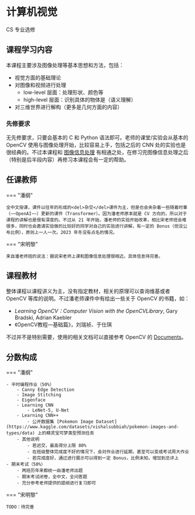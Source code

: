 # 计算机视觉
<div class="badges">
<span class="badge cs-badge">CS 专业选修</span>
</div>

## 课程学习内容

本课程主要涉及图像处理等基本思想和方法，包括：

- 视觉方面的基础理论
- 对图像和视频进行处理
    - low-level 层面：处理形状、颜色等
    - high-level 层面：识别具体的物体是（语义理解）
- 对三维世界进行解构（更多是几何方面的内容）

### 先修要求

无先修要求，只要会基本的 C 和 Python 语法即可。老师的课堂/实验会从基本的 OpenCV 使用与图像处理开始，比较容易上手，包括之后的 CNN 处的实验也是很经典的。不过本课程和 [图像信息处理](../digital_image_processing) 有相通之处，在修习完图像信息处理之后（特别是后半段内容）再修习本课程会有一定的帮助。

## 任课教师

=== "潘纲"

    全中文授课，课件以往年的形成的<del>杂交</del>课件为主，但是也会夹杂着一些随着时事（~~OpenAI~~）更新的课件（Transformer）。因为潘老师原本就是 CV 方向的，所以对于课程的讲解也是很有深度的。不过从 21 年开始，潘老师的实验开始改革，相比宋老师班会难很多，同时也会邀请实验做的比较好的同学对自己的实验进行讲解，有一定的 Bonus（但没公布比例），原则上一人一次。2023 年冬没有点名的情况。

=== "宋明黎" 

    来自潘老师班的说法：据说宋老师上课和图像信息处理很相近。具体信息待完善。

## 课程教材

整体课程以课程讲义为主，没有指定教材，相关的原理可以查询维基或者 OpenCV 等库的说明。不过潘老师课件中有给出一些关于 OpenCV 的书籍，如：

- *Learning OpenCV：Computer Vision with the OpenCVLibrary*, Gary Bradski, Adrian Kaebler
- 《OpenCV教程—基础篇》，刘瑞祯、于仕琪

不过并不是特别需要，使用的相关文档可以直接参考 OpenCV 的 [Documents](https://docs.opencv.org/4.x/d1/dfb/intro.html)。

## 分数构成

=== "潘纲"

    - 平时编程作业（50%）
        - Canny Edge Detection
        - Image Stitching
        - Eigenface
        - Learning CNN
            - LeNet-5, U-Net
        - Learning CNN++
            - 公开数据集 [Pokemon Image Dataset](https://www.kaggle.com/datasets/vishalsubbiah/pokemon-images-and-types/data) 上的精灵宝可梦类型预测任务
        - 其他说明
            - 若迟交，最高得分上限 80%
            - 在班级整体完成度不好的情况下，会对作业进行延期，甚至可以变成考试周大作业
            - 若完成度好，通过进行展示可以得到一定 Bonus，比例未知，增加到总评上
    - 期末考试（50%）
        - 两班历年来都统一由潘老师出题
        - 期末考试闭卷，全中文，全问答题
        - 充分参考老师提供的提纲进行复习即可

=== "宋明黎" 

    TODO：待完善
